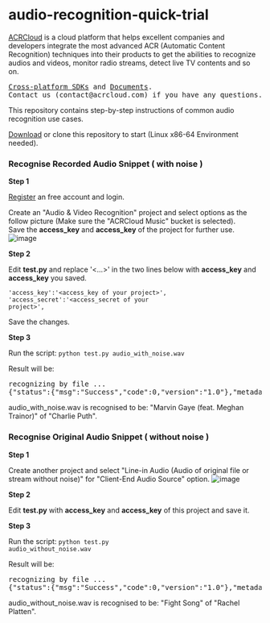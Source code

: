 # audio-recognition-quick-trial
<a href="www.acrcloud.com">ACRCloud</a> is a cloud platform that helps excellent companies and developers integrate the most advanced ACR (Automatic Content Recognition) techniques into their products to get the abilities to recognize audios and videos, monitor radio streams, detect live TV contents and so on.
<pre>
<a href="https://github.com/acrcloud">Cross-platform SDKs</a> and <a href="http://docs.acrcloud.com/">Documents</a>. 
Contact us (contact@acrcloud.com) if you have any questions.
</pre>

This repository contains step-by-step instructions of common audio recognition use cases. 

<a href="https://github.com/acrcloud-demo/audio-recognition-quick-trial/archive/master.zip">Download</a> or clone this repository to start (Linux x86-64 Environment needed).

<h3>Recognise Recorded Audio Snippet ( with noise )</h3>
<strong>Step 1</strong>

<a target="_blank" href="http://console.acrcloud.com/signup">Register</a> an free account and login.

Create an "Audio & Video Recognition" project and select options as the follow picture (Make sure the "ACRCloud Music" bucket is selected). <br>
Save the <strong>access_key</strong> and <strong>access_key</strong> of the project for further use.
![image](https://github.com/acrcloud-demo/audio-recognition-quick-trial/blob/master/create_project.png)

<strong>Step 2</strong>

Edit <strong>test.py</strong> and replace '<...>' in the two lines below with <strong>access_key</strong> and <strong>access_key</strong> you saved.

<code>'access_key':'\<access_key of your project\>',</code><br>
<code>'access_secret':'\<access_secret of your project\>',</code>

Save the changes.

<strong>Step 3</strong>

Run the script: 
<code>python test.py audio_with_noise.wav</code>

Result will be: 
<pre>
recognizing by file ...
{"status":{"msg":"Success","code":0,"version":"1.0"},"metadata":{"music":[{"external_ids":{"isrc":"USAT21500254","upc":"075679928634"},"play_offset_ms":46360,"external_metadata":{"spotify":{"album":{"id":"0HfAFdxzAEOn1H9WQeaqgZ"},"artists":[{"id":"6VuMaDnrHyPL1p4EHjYLi7"},{"id":"6JL8zeS1NmiOftqZTRgdTz"}],"track":{"id":"1zxFtsKWwuVpz3nSqNYshe"}},"deezer":{"album":{"id":9602354},"artists":[{"id":1362735}],"genres":[{"id":132}],"track":{"id":94424876}}},"label":"Artist Partners","release_date":"2015-02-10","title":"Marvin Gaye (feat. Meghan Trainor)","duration_ms":"187741","album":{"name":"Marvin Gaye (feat. Meghan Trainor)"},"acrid":"aa1c08067d9e3071f8a4d319fc186cb3","genres":[{"name":"Pop"}],"artists":[{"name":"Charlie Puth"}]}],"timestamp_utc":"2015-12-01 09:41:32"},"result_type":0}
</pre>
audio_with_noise.wav is recognised to be: "Marvin Gaye (feat. Meghan Trainor)" of "Charlie Puth".

<h3>Recognise Original Audio Snippet ( without noise )</h3>

<strong>Step 1</strong>

Create another project and select "Line-in Audio (Audio of original file or stream without noise)" for "Client-End Audio Source" option.
![image](https://github.com/acrcloud-demo/audio-recognition-quick-trial/blob/master/create_project_2.png)

<strong>Step 2</strong>

Edit <strong>test.py</strong> with <strong>access_key</strong> and <strong>access_key</strong> of this project and save it.

<strong>Step 3</strong>

Run the script: 
<code>python test.py audio_without_noise.wav</code>

Result will be:
<pre>
recognizing by file ...
{"status":{"msg":"Success","code":0,"version":"1.0"},"metadata":{"music":[{"external_ids":{"isrc":"USSM11500753","upc":"886445105360"},"play_offset_ms":46880,"external_metadata":{"spotify":{"album":{"id":"39WI8tjY7vH68xrNiDKNly"},"artists":[{"id":"3QLIkT4rD2FMusaqmkepbq"}],"track":{"id":"1m0E5D8cOJyO1A2IBX4w4i"}},"itunes":{"album":{"id":991946506},"artists":[{"id":431528675}],"track":{"id":991946508}},"deezer":{"album":{"id":9679444},"artists":[{"id":427604}],"genres":[{"id":132}],"track":{"id":95138146}}},"label":"Columbia","release_date":"2015-02-13","title":"Fight Song","duration_ms":"204066","album":{"name":"Fight Song"},"acrid":"7c8d984cfa4fd9f070da057875f09897","genres":[{"name":"Pop"}],"artists":[{"name":"Rachel Platten"}]}],"timestamp_utc":"2015-12-01 09:47:47"},"result_type":0}
</pre>
audio_without_noise.wav is recognised to be: "Fight Song" of "Rachel Platten".



